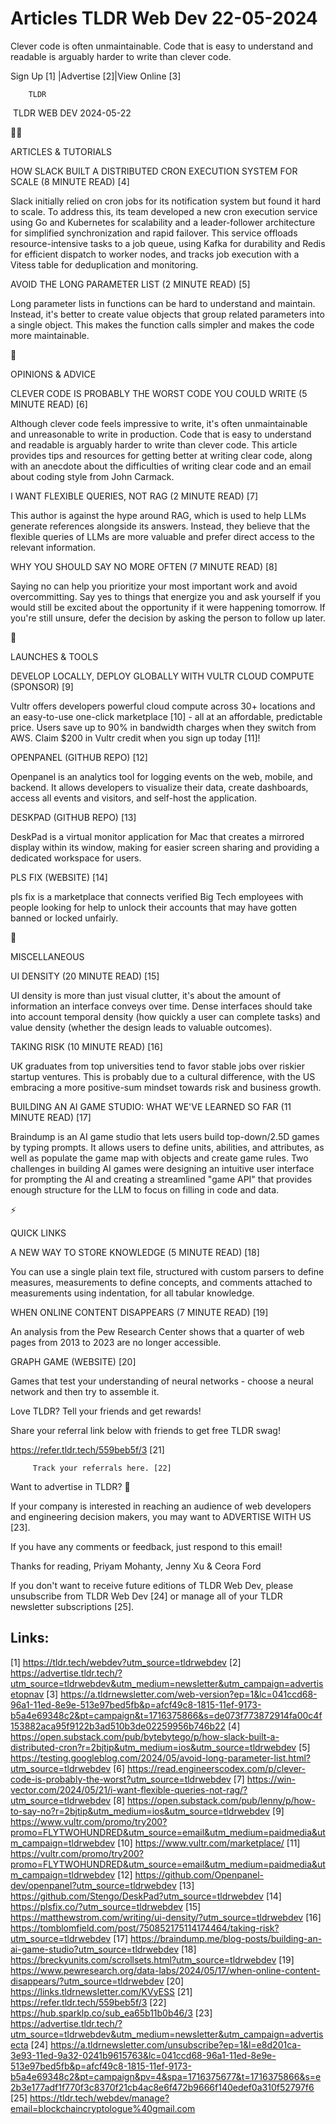 # Articles TLDR Web Dev 22-05-2024

Clever code is often unmaintainable. Code that is easy to understand
and readable is arguably harder to write than clever code.  

 Sign Up [1] |Advertise [2]|View Online [3] 

		TLDR 

 TLDR WEB DEV 2024-05-22

🧑‍💻 

ARTICLES & TUTORIALS

 HOW SLACK BUILT A DISTRIBUTED CRON EXECUTION SYSTEM FOR SCALE (8
MINUTE READ) [4] 

 Slack initially relied on cron jobs for its notification system but
found it hard to scale. To address this, its team developed a new cron
execution service using Go and Kubernetes for scalability and a
leader-follower architecture for simplified synchronization and rapid
failover. This service offloads resource-intensive tasks to a job
queue, using Kafka for durability and Redis for efficient dispatch to
worker nodes, and tracks job execution with a Vitess table for
deduplication and monitoring. 

 AVOID THE LONG PARAMETER LIST (2 MINUTE READ) [5] 

 Long parameter lists in functions can be hard to understand and
maintain. Instead, it's better to create value objects that group
related parameters into a single object. This makes the function calls
simpler and makes the code more maintainable. 

🧠 

OPINIONS & ADVICE

 CLEVER CODE IS PROBABLY THE WORST CODE YOU COULD WRITE (5 MINUTE
READ) [6] 

 Although clever code feels impressive to write, it's often
unmaintainable and unreasonable to write in production. Code that is
easy to understand and readable is arguably harder to write than
clever code. This article provides tips and resources for getting
better at writing clear code, along with an anecdote about the
difficulties of writing clear code and an email about coding style
from John Carmack. 

 I WANT FLEXIBLE QUERIES, NOT RAG (2 MINUTE READ) [7] 

 This author is against the hype around RAG, which is used to help
LLMs generate references alongside its answers. Instead, they believe
that the flexible queries of LLMs are more valuable and prefer direct
access to the relevant information. 

 WHY YOU SHOULD SAY NO MORE OFTEN (7 MINUTE READ) [8] 

 Saying no can help you prioritize your most important work and avoid
overcommitting. Say yes to things that energize you and ask yourself
if you would still be excited about the opportunity if it were
happening tomorrow. If you're still unsure, defer the decision by
asking the person to follow up later. 

🚀 

LAUNCHES & TOOLS

 DEVELOP LOCALLY, DEPLOY GLOBALLY WITH VULTR CLOUD COMPUTE (SPONSOR)
[9] 

 Vultr offers developers powerful cloud compute across 30+ locations
and an easy-to-use one-click marketplace [10] - all at an
affordable, predictable price. Users save up to 90% in bandwidth
charges when they switch from AWS. Claim $200 in Vultr credit when
you sign up today [11]! 

 OPENPANEL (GITHUB REPO) [12] 

 Openpanel is an analytics tool for logging events on the web, mobile,
and backend. It allows developers to visualize their data, create
dashboards, access all events and visitors, and self-host the
application. 

 DESKPAD (GITHUB REPO) [13] 

 DeskPad is a virtual monitor application for Mac that creates a
mirrored display within its window, making for easier screen sharing
and providing a dedicated workspace for users. 

 PLS FIX (WEBSITE) [14] 

 pls fix is a marketplace that connects verified Big Tech employees
with people looking for help to unlock their accounts that may have
gotten banned or locked unfairly. 

🎁 

MISCELLANEOUS

 UI DENSITY (20 MINUTE READ) [15] 

 UI density is more than just visual clutter, it's about the amount of
information an interface conveys over time. Dense interfaces should
take into account temporal density (how quickly a user can complete
tasks) and value density (whether the design leads to valuable
outcomes). 

 TAKING RISK (10 MINUTE READ) [16] 

 UK graduates from top universities tend to favor stable jobs over
riskier startup ventures. This is probably due to a cultural
difference, with the US embracing a more positive-sum mindset towards
risk and business growth. 

 BUILDING AN AI GAME STUDIO: WHAT WE'VE LEARNED SO FAR (11 MINUTE
READ) [17] 

 Braindump is an AI game studio that lets users build top-down/2.5D
games by typing prompts. It allows users to define units, abilities,
and attributes, as well as populate the game map with objects and
create game rules. Two challenges in building AI games were designing
an intuitive user interface for prompting the AI and creating a
streamlined "game API" that provides enough structure for the LLM to
focus on filling in code and data. 

⚡ 

QUICK LINKS

 A NEW WAY TO STORE KNOWLEDGE (5 MINUTE READ) [18] 

 You can use a single plain text file, structured with custom parsers
to define measures, measurements to define concepts, and comments
attached to measurements using indentation, for all tabular knowledge.


 WHEN ONLINE CONTENT DISAPPEARS (7 MINUTE READ) [19] 

 An analysis from the Pew Research Center shows that a quarter of web
pages from 2013 to 2023 are no longer accessible. 

 GRAPH GAME (WEBSITE) [20] 

 Games that test your understanding of neural networks - choose a
neural network and then try to assemble it. 

Love TLDR? Tell your friends and get rewards!

 Share your referral link below with friends to get free TLDR swag! 

 https://refer.tldr.tech/559beb5f/3 [21] 

		 Track your referrals here. [22] 

Want to advertise in TLDR? 📰

 If your company is interested in reaching an audience of web
developers and engineering decision makers, you may want to ADVERTISE
WITH US [23]. 

 If you have any comments or feedback, just respond to this email! 

Thanks for reading, 
Priyam Mohanty, Jenny Xu & Ceora Ford 

If you don't want to receive future editions of TLDR Web Dev, please
unsubscribe from TLDR Web Dev [24] or manage all of your TLDR
newsletter subscriptions [25]. 

 

Links:
------
[1] https://tldr.tech/webdev?utm_source=tldrwebdev
[2] https://advertise.tldr.tech/?utm_source=tldrwebdev&utm_medium=newsletter&utm_campaign=advertisetopnav
[3] https://a.tldrnewsletter.com/web-version?ep=1&lc=041ccd68-96a1-11ed-8e9e-513e97bed5fb&p=afcf49c8-1815-11ef-9173-b5a4e69348c2&pt=campaign&t=1716375866&s=de073f773872914fa00c4f153882aca95f9122b3ad510b3de02259956b746b22
[4] https://open.substack.com/pub/bytebytego/p/how-slack-built-a-distributed-cron?r=2bjtip&utm_medium=ios&utm_source=tldrwebdev
[5] https://testing.googleblog.com/2024/05/avoid-long-parameter-list.html?utm_source=tldrwebdev
[6] https://read.engineerscodex.com/p/clever-code-is-probably-the-worst?utm_source=tldrwebdev
[7] https://win-vector.com/2024/05/21/i-want-flexible-queries-not-rag/?utm_source=tldrwebdev
[8] https://open.substack.com/pub/lenny/p/how-to-say-no?r=2bjtip&utm_medium=ios&utm_source=tldrwebdev
[9] https://www.vultr.com/promo/try200?promo=FLYTWOHUNDRED&utm_source=email&utm_medium=paidmedia&utm_campaign=tldrwebdev
[10] https://www.vultr.com/marketplace/
[11] https://vultr.com/promo/try200?promo=FLYTWOHUNDRED&utm_source=email&utm_medium=paidmedia&utm_campaign=tldrwebdev
[12] https://github.com/Openpanel-dev/openpanel?utm_source=tldrwebdev
[13] https://github.com/Stengo/DeskPad?utm_source=tldrwebdev
[14] https://plsfix.co/?utm_source=tldrwebdev
[15] https://matthewstrom.com/writing/ui-density/?utm_source=tldrwebdev
[16] https://tomblomfield.com/post/750852175114174464/taking-risk?utm_source=tldrwebdev
[17] https://braindump.me/blog-posts/building-an-ai-game-studio?utm_source=tldrwebdev
[18] https://breckyunits.com/scrollsets.html?utm_source=tldrwebdev
[19] https://www.pewresearch.org/data-labs/2024/05/17/when-online-content-disappears/?utm_source=tldrwebdev
[20] https://links.tldrnewsletter.com/KVyESS
[21] https://refer.tldr.tech/559beb5f/3
[22] https://hub.sparklp.co/sub_ea65b11b0b46/3
[23] https://advertise.tldr.tech/?utm_source=tldrwebdev&utm_medium=newsletter&utm_campaign=advertisecta
[24] https://a.tldrnewsletter.com/unsubscribe?ep=1&l=e8d201ca-3e93-11ed-9a32-0241b9615763&lc=041ccd68-96a1-11ed-8e9e-513e97bed5fb&p=afcf49c8-1815-11ef-9173-b5a4e69348c2&pt=campaign&pv=4&spa=1716375677&t=1716375866&s=e2b3e177adf1f770f3c8370f21cb4ac8e6f472b9666f140edef0a310f52797f6
[25] https://tldr.tech/webdev/manage?email=blockchaincryptologue%40gmail.com